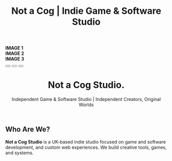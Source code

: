 ﻿---
layout: default
title: Not a Cog | Indie Game & Software Studio
description: Not a Cog is an independent game and development studio crafting original experiences. Based in the UK, we create games, websites, software and tools.
---

<!-- Showreel Section MUST ADD ALT TAGS TO IMAGES.  -->
<!-- Showreel Section -->
<section class="showreel-container" aria-label="Studio Showreel">
  <div class="carousel" id="carousel">
    <div class="carousel-slide active"><strong>IMAGE 1</strong></div>
    <div class="carousel-slide"><strong>IMAGE 2</strong></div>
    <div class="carousel-slide"><strong>IMAGE 3</strong></div>
  </div>
  <div class="carousel-buttons">
    <button onclick="goToSlide(0)"></button>
    <button onclick="goToSlide(1)"></button>
    <button onclick="goToSlide(2)"></button>
  </div>
</section>


<!-- Hero Section -->
<header class="hero" role="banner">
  <h1>Not a Cog Studio.</h1>
  <p>Independent Game & Software Studio | Independent Creators, Original Worlds</p>
</header>

<!-- About Section -->
<section class="section" aria-labelledby="about-heading">
  <h2 id="about-heading">Who Are We?</h2>
  <p><strong>Not a Cog Studio</strong> is a UK-based indie studio focused on game and software development, and custom web experiences. We build creative tools, games, and systems.</p>
</section>




<!-- Keywords for SEO (hidden for screen readers) -->
<div style="display:none; visibility:hidden;">
  indie game studio UK,game development, original indie games, custom game mechanics, Unreal Engine developers, Unity developers, game prototyping studio, small game studio UK, narrative games, multiplayer indie games, web development for creative studios, software tools for creators, ethical software development, custom web development, UK web design studio, small business websites, e-commerce alternatives, static site design, creative tech studio, digital tools for teams, immersive experiences, Not a Cog Studio, UK-based indie developers
</div>
